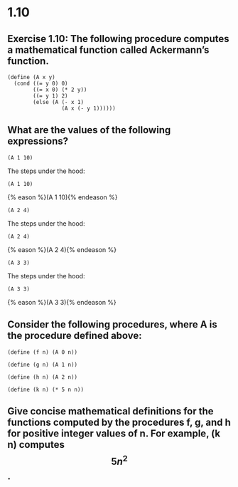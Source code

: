 # 1.10

## Exercise 1.10: The following procedure computes a mathematical function called Ackermann’s function.

```eval-scheme
(define (A x y)
  (cond ((= y 0) 0)
        ((= x 0) (* 2 y))
        ((= y 1) 2)
        (else (A (- x 1)
                 (A x (- y 1))))))
```

## What are the values of the following expressions?

```eval-scheme
(A 1 10)
```

The steps under the hood:
```text
(A 1 10)
```
{% eason %}(A 1 10){% endeason %}

```eval-scheme
(A 2 4)
```
The steps under the hood:

```text
(A 2 4)
```
{% eason %}(A 2 4){% endeason %}

```eval-scheme
(A 3 3)
```

The steps under the hood:

```text
(A 3 3)
```
{% eason %}(A 3 3){% endeason %}

## Consider the following procedures, where A is the procedure defined above:

```eval-scheme
(define (f n) (A 0 n))
```

```eval-scheme
(define (g n) (A 1 n))
```

```eval-scheme
(define (h n) (A 2 n))
```

```eval-scheme
(define (k n) (* 5 n n))
```

## Give concise mathematical definitions for the functions computed by the procedures f, g, and h for positive integer values of n. For example, (k n) computes $$5n^2$$.
